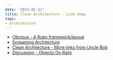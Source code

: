 ```yaml
---
date: '2013-01-12'
title: Clean Architecture - Link dump
tags:
- architecture
---
```




- [Obvious - A Ruby framework/layout](http://obvious.retromocha.com/)
- [Screaming Architecture](http://blog.8thlight.com/uncle-bob/2011/09/30/Screaming-Architecture.html)
- [Clean Architecture - More links from Uncle Bob](http://blog.8thlight.com/uncle-bob/2012/08/13/the-clean-architecture.html)
- [Discussion - Objects On Rails](https://groups.google.com/forum/?fromgroups=#!topic/objects-on-rails/TXAbqQRJ8iw)
